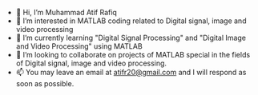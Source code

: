 - 👋 Hi, I’m Muhammad Atif Rafiq
- 👀 I’m interested in MATLAB coding related to Digital signal, image and video processing
- 🌱 I’m currently learning "Digital Signal Processing" and "Digital Image and Video Processing" using MATLAB
- 💞️ I’m looking to collaborate on projects of MATLAB special in the fields of Digital signal, image and video processing.
- 📫 You may leave an email at atifr20@gmail.com and I will respond as soon as possible.

<!---
muhammad-atif-rafiq/muhammad-atif-rafiq is a ✨ special ✨ repository because its `README.md` (this file) appears on your GitHub profile.
You can click the Preview link to take a look at your changes.
--->
